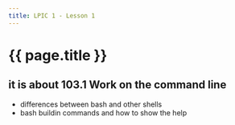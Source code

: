 ```yaml
---
title: LPIC 1 - Lesson 1
---
```


# {{ page.title }}

## it is about 103.1 Work on the command line

- differences between bash and other shells
- bash buildin commands and how to show the help
